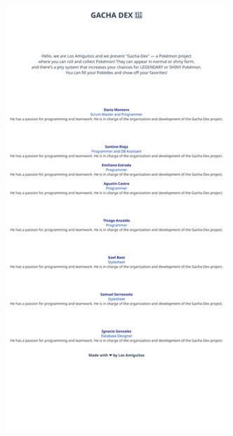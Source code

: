 <div align="center">
  <img src="https://raw.githubusercontent.com/Thiago-Anzaldo/readMe/main/header.svg?v=2" width="800">
</div>
